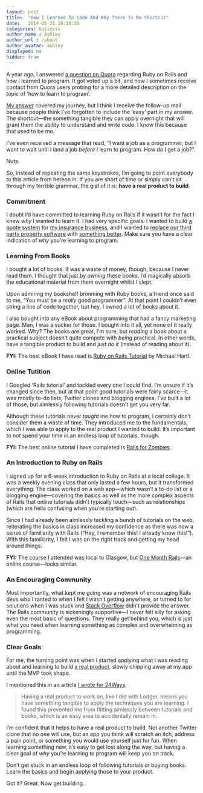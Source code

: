 ```yaml
---
layout: post
title:  "How I Learned To Code And Why There Is No Shortcut"
date:   2014-05-31 10:10:55
categories: business
author_name : Ashley
author_url : /about
author_avatar: ashley
displayed: no
hidden: true
---
```

<p>A year ago, I answered <a href="http://www.quora.com/Ruby-on-Rails-web-framework/How-can-I-get-better-at-using-Ruby-on-Rails">a question on Quora</a> regarding Ruby on Rails and how I learned to program. It got voted up a bit, and now I sometimes receive contact from Quora users probing for a more detailed description on the topic of &#8216;how to learn to program&#8217;.</p>

<!--more-->


<p><a href="http://www.quora.com/Ruby-on-Rails-web-framework/How-can-I-get-better-at-using-Ruby-on-Rails/answer/Ashley-Baxter-2">My answer</a> covered my journey, but I think I receive the follow-up mail because people think I&#8217;ve forgotten to include the &#8216;easy&#8217; part in my answer. The shortcut—the something tangible they can apply overnight that will grant them the ability to understand and write code. I know this because that used to be me.</p>
<p>I&#8217;ve even received a message that read, &#8220;I want a job as a programmer, but I want to wait until I land a job <em>before</em> I learn to program. How do I get a job?&#8221;.</p>
<p>Nuts.</p>
<p>So, instead of repeating the same keystrokes, I&#8217;m going to point everybody to this article from hereon in. If you are short of time or simply can&#8217;t sit through my terrible grammar, the gist of it is: <strong>have a real product to build</strong>.</p>
<h3>Commitment</h3>
<p>I doubt I&#8217;d have committed to learning Ruby on Rails if it wasn&#8217;t for the fact I knew <em>why</em> I wanted to learn it. I had very specific goals. I wanted to build <a href="http://landlord-insurance.herokuapp.com/">a quote system</a> for <a href="http://brokersdirect.co.uk/">my insurance business</a>, and I wanted to <a href="http://24ways.org/2013/levelling-up/">replace our third party property software</a> with <a href="http://lodgerapp.co.uk">something better</a>. Make sure you have a clear indication of <em>why</em> you&#8217;re learning to program.</p>
<h3>Learning From Books</h3>
<p>I bought a lot of books. It was a waste of money, though, because I never read them. I thought that just by <em>owning</em> these books, I&#8217;d magically absorb the educational material from them overnight whilst I slept.</p>
<p>Upon admiring my bookshelf brimming with Ruby books, a friend once said to me, &#8220;You must be a <em>really</em> good programmer&#8221;. At that point I couldn&#8217;t even string a line of code together, but hey, I owned a lot of books about it.</p>
<p>I also bought into any eBook about programming that had a fancy marketing page. Man, I was a sucker for those. I bought into it all, yet none of it really worked. Why? The books are great, I&#8217;m sure, but <em>reading</em> a book about a practical subject doesn&#8217;t quite compete with <em>being</em> practical. In other words, have a tangible product to build and <em>just do it</em> (instead of reading about it).</p>
<p><strong>FYI:</strong> The best eBook I have read is <a href="http://www.railstutorial.org/book">Ruby on Rails Tutorial</a> by Michael Hartl.</p>
<h3>Online Tutition</h3>
<p>I Googled &#8216;Rails tutorial&#8217; and tackled every one I could find. I&#8217;m unsure if it&#8217;s changed since then, but at that point good tutorials were fairly scarce—it was mostly to-do lists, Twitter clones and blogging engines. I&#8217;ve built a lot of those, but aimlessly following tutorials doesn&#8217;t get you very far.</p>
<p>Although these tutorials never <em>taught</em> me how to program, I certainly don&#8217;t consider them a waste of time. They introduced me to the fundamentals, which I was able to apply to the real product I wanted to build. It&#8217;s important to <em>not</em> spend your time in an endless loop of tutorials, though.</p>
<p><strong>FYI:</strong> The best online tutorial I have completed is <a href="http://railsforzombies.org/">Rails for Zombies</a>.</p>
<h3>An Introduction to Ruby on Rails</h3>
<p>I signed up for a 6-week introduction to Ruby on Rails at a local college. It was a weekly evening class that only lasted a few hours, but it transformed everything. The class worked on a web app—which wasn&#8217;t a to-do list or a blogging engine—covering the basics as well as the more complex aspects of Rails that online tutorials didn&#8217;t typically touch—such as relationships (which are hella confusing when you&#8217;re starting out).</p>
<p>Since I had already been aimlessly tackling a bunch of tutorials on the web, reiterating the basics in class increased my confidence as there was now a sense of familiarity with Rails (&#8220;Hey, I remember this! I already know this!&#8221;). With this familiarity, I felt I was on the right track and getting my head around things.</p>
<p><strong>FYI:</strong> The course I attended was local to Glasgow, but <a href="https://onemonthrails.com/">One Month Rails</a>—an online course—looks similar.</p>
<h3>An Encouraging Community</h3>
<p>Most importantly, what kept me going was a network of encouraging Rails devs who I ranted to when I felt I wasn&#8217;t getting anywhere, or turned to for solutions when I was stuck and <a href="http://stackoverflow.com">Stack Overflow</a> didn&#8217;t provide the answer. The Rails community is sickeningly supportive—I never felt silly for asking even the most basic of questions. They really get behind you, which is just what you need when learning something as complex and overwhelming as programming.</p>
<h3>Clear Goals</h3>
<p>For me, the turning point was when I started applying what I was reading about and learning to build <a href="http://lodgerapp.co.uk">a real product</a>, slowly chipping away at my app until the MVP took shape.</p>
<p>I mentioned this in an article <a href="http://24ways.org/2013/levelling-up/">I wrote for 24Ways</a>:</p>
<blockquote><p>Having a real product to work on, like I did with Lodger, means you have something tangible to apply the techniques you are learning. I found this prevented me from flitting aimlessly between tutorials and books, which is an easy area to accidentally remain in.</p></blockquote>
<p>I&#8217;m confident that it helps to have a real product to build. Not another Twitter clone that no one will use, but an app you think will scratch an itch, address a pain point, or something you would use yourself just for fun. When learning something new, it&#8217;s easy to get lost along the way, but having a clear goal of <em>why</em> you&#8217;re learning to program will keep you on track.</p>
<p>Don&#8217;t get stuck in an endless loop of following tutorials or buying books. Learn the basics and begin applying those to your product.</p>
<p>Got it? Great. Now get building.</p>